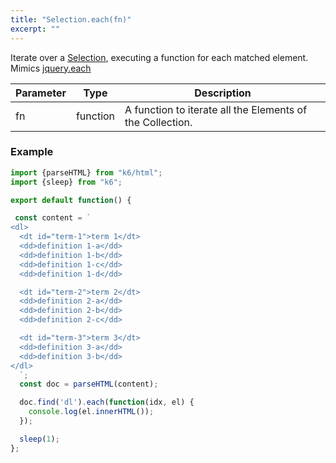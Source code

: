 ```yaml
---
title: "Selection.each(fn)"
excerpt: ""
---
```

Iterate over a [Selection](/javascript-api/k6-html/selection), executing a function for each matched element.
Mimics [jquery.each](https://api.jquery.com/each/)


| Parameter | Type | Description |
| --------- | ---- | ----------- |
| fn | function | A function to iterate all the Elements of the Collection. |


### Example

<div class="code-group" data-props='{"labels": []}'>

```js
import {parseHTML} from "k6/html";
import {sleep} from "k6";

export default function() {

 const content = `
<dl>
  <dt id="term-1">term 1</dt>
  <dd>definition 1-a</dd>
  <dd>definition 1-b</dd>
  <dd>definition 1-c</dd>
  <dd>definition 1-d</dd>

  <dt id="term-2">term 2</dt>
  <dd>definition 2-a</dd>
  <dd>definition 2-b</dd>
  <dd>definition 2-c</dd>

  <dt id="term-3">term 3</dt>
  <dd>definition 3-a</dd>
  <dd>definition 3-b</dd>
</dl>
  `;
  const doc = parseHTML(content);

  doc.find('dl').each(function(idx, el) {
    console.log(el.innerHTML());
  });

  sleep(1);
};
```

</div>
